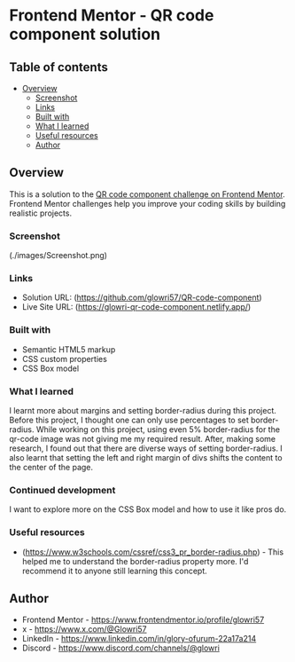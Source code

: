 # Frontend Mentor - QR code component solution


## Table of contents

- [Overview](#overview)
  - [Screenshot](#screenshot)
  - [Links](#links) 
  - [Built with](#built-with)
  - [What I learned](#what-i-learned)
  - [Useful resources](#useful-resources)
  - [Author](#author)

## Overview
This is a solution to the [QR code component challenge on Frontend Mentor](https://www.frontendmentor.io/challenges/qr-code-component-iux_sIO_H). Frontend Mentor challenges help you improve your coding skills by building realistic projects. 

### Screenshot

(./images/Screenshot.png)


### Links

- Solution URL: (https://github.com/glowri57/QR-code-component)
- Live Site URL: (https://glowri-qr-code-component.netlify.app/)


### Built with

- Semantic HTML5 markup
- CSS custom properties
- CSS Box model 

### What I learned
I learnt more about margins and setting border-radius during this project. Before this project, I thought one can only use percentages to set border-radius. While working on this project, using even 5% border-radius for the qr-code image was not giving me my required result. After, making some research, I found out that there are diverse ways of setting border-radius. I also learnt that setting the left and right margin of divs shifts the content to the center of the page. 

### Continued development
I want to explore more on the CSS Box model and how to use it like pros do.

### Useful resources

- (https://www.w3schools.com/cssref/css3_pr_border-radius.php) - This helped me to understand the border-radius property more. I'd recommend it to anyone still learning this concept. 

## Author

- Frontend Mentor - https://www.frontendmentor.io/profile/glowri57
- x - https://www.x.com/@Glowri57
- LinkedIn - https://www.linkedin.com/in/glory-ofurum-22a17a214
- Discord - https://www.discord.com/channels/@glowri

